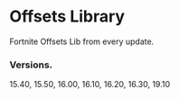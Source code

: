# Offsets Library
Fortnite Offsets Lib from every update.


### Versions.

15.40,
15.50, 16.00, 16.10, 16.20, 16.30, 19.10


